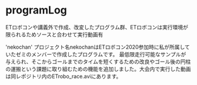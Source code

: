 # programLog
ETロボコンや講義外で作成、改変したプログラム群、ETロボコンは実行環境が限られるためソースと合わせて実行動画有

'nekochan'
プロジェクト名nekochanはETロボコン2020参加時に私が所属していたゼミのメンバーで作成したプログラムです。
最低限走行可能なサンプルが与えられ、そこからゴールまでのタイムを短くするための改良やゴール後の円柱の運搬という課題に取り組むための機能を追加しました。大会内で実行した動画は同レポジトリ内のETrobo_race.aviにあります。
